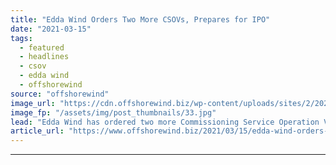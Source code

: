 ```yaml
---
title: "Edda Wind Orders Two More CSOVs, Prepares for IPO"
date: "2021-03-15"
tags: 
  - featured
  - headlines
  - csov
  - edda wind
  - offshorewind
source: "offshorewind"
image_url: "https://cdn.offshorewind.biz/wp-content/uploads/sites/2/2021/03/15162004/Edda-Wind-CSOV_.jpg"
image_fp: "/assets/img/post_thumbnails/33.jpg"
lead: "Edda Wind has ordered two more Commissioning Service Operation Vessels (CSOV) and will start"
article_url: "https://www.offshorewind.biz/2021/03/15/edda-wind-orders-two-more-csovs-prepares-for-ipo/"
---
```


---
